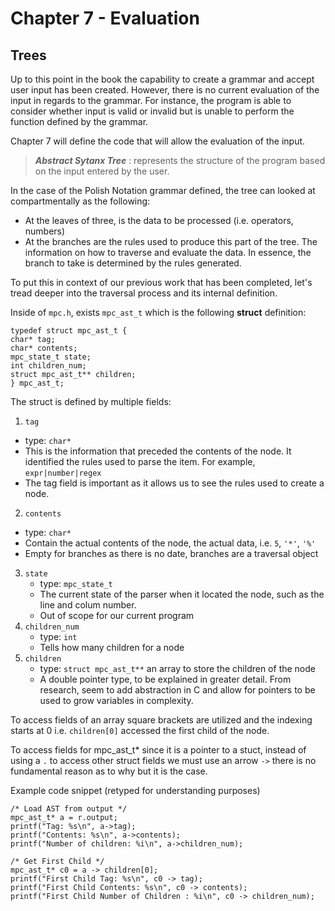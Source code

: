 # Chapter 7 - Evaluation

## Trees

Up to this point in the book the capability to create a grammar and accept user input has been created. However, there is no current evaluation of the input in regards to the grammar. For instance, the program is able to consider whether input is valid or invalid but is unable to perform the function defined by the grammar.

Chapter 7 will define the code that will allow the evaluation of the input.

> ***Abstract Sytanx Tree*** : represents the structure of the program based on the input entered by the user. 

In the case of the Polish Notation grammar defined, the tree can looked at compartmentally as the following:

* At the leaves of three, is the data to be processed (i.e. operators, numbers)
* At the branches are the rules used to produce this part of the tree. The information on how to traverse and evaluate the data. In essence, the branch to take is determined by the rules generated.

To put this in context of our previous work that has been completed, let's tread deeper into the traversal process and its internal definition.

Inside of `mpc.h`, exists `mpc_ast_t` which is the following **struct** definition:

    typedef struct mpc_ast_t {
    char* tag;
    char* contents;
    mpc_state_t state;
    int children_num;
    struct mpc_ast_t** children;
    } mpc_ast_t;

The struct is defined by multiple fields:

1. `tag` 
  * type: `char*`
  * This is the information that preceded the contents of the node. It identified the rules used to parse the item. For example,        `expr|number|regex`
  * The tag field is important as it allows us to see the rules used to create a node.
2. `contents`
  * type: `char*`
  * Contain the actual contents of the node, the actual data, i.e. `5`, `'*'`, `'%'`
  * Empty for branches as there is no date, branches are a traversal object
3. `state`
   * type: `mpc_state_t`
   * The current state of the parser when it located the node, such as the line and colum number. 
   * Out of scope for our current program
4. `children_num`
   * type: `int`
   * Tells how many children for a node
5. `children`
   * type: `struct mpc_ast_t**` an array to store the children of the node
   * A double pointer type, to be explained in greater detail. From research, seem to add abstraction in C and allow for pointers to be     used to grow variables in complexity.

To access fields of an array square brackets are utilized and the indexing starts at 0 i.e. `children[0]` accessed the first child of the node.

To access fields for mpc_ast_t* since it is a pointer to a stuct, instead of using a `.` to access other struct fields we must use an arrow `->` there is no fundamental reason as to why but it is the case.

Example code snippet (retyped for understanding purposes)

    /* Load AST from output */
    mpc_ast_t* a = r.output;
    printf("Tag: %s\n", a->tag);
    printf("Contents: %s\n", a->contents);
    printf("Number of children: %i\n", a->children_num);
    
    /* Get First Child */
    mpc_ast_t* c0 = a -> children[0];
    printf("First Child Tag: %s\n", c0 -> tag);
    printf("First Child Contents: %s\n", c0 -> contents);
    printf("First Child Number of Children : %i\n", c0 -> children_num);
    
    
    
   
  
  
